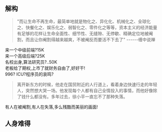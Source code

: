 ## 解构
> "而让生命不再生命，最简单地就是物化之、异化化、机械化之、全球化之、快餐化之、娱乐化之、弱智化之、零件化之等等，资本主义的经济能量有足够的花样让生命全面性、细节性、无缝隙、无停歇、精确定位地被阉割，而且让你阉割得越来越爽，不被阉反而要活不下去了" ------缠中说禅

来一个中级前端?15K  
来一个高级后端?25K  
名校出身,算法研究员?..50K  
老板给了期权,上市了就财务自由了,好好干!  
996? ICU?程序员的哀鸣?  

>离开新东方的时候，他走在国贸附近的人行道上，看着身边快速行走的年轻人，突然想大哭一场。他发现每个人都有自己全情投入的事情，而他好像除了钱什么都没有。多年过去，徐小平一直忘不了那种失落。

有人在被阉割,有人在失落,多么残酷而美丽的画面!

## 人身难得
